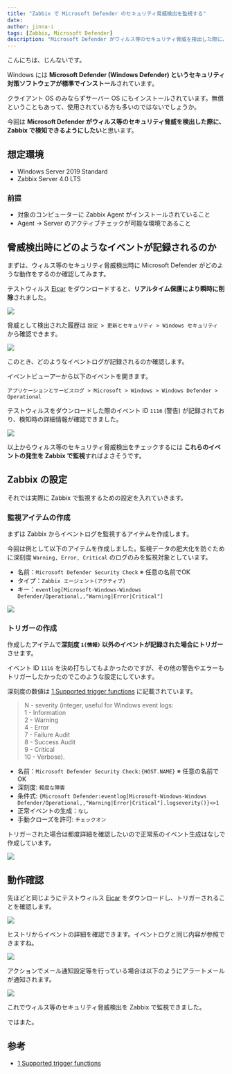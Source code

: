 ```yaml
---
title: "Zabbix で Microsoft Defender のセキュリティ脅威検出を監視する"
date: 
author: jinna-i
tags: [Zabbix, Microsoft Defender]
description: "Microsoft Defender がウィルス等のセキュリティ脅威を検出した際に、Zabbix で監視できるようにする"
---
```


こんにちは、じんないです。

Windows には **Microsoft Defender (Windows Defender) というセキュリティ対策ソフトウェアが標準でインストール**されています。

クライアント OS のみならずサーバー OS にもインストールされています。無償ということもあって、使用されている方も多いのではないでしょうか。

今回は **Microsoft Defender がウィルス等のセキュリティ脅威を検出した際に、Zabbix で検知できるようにしたい**と思います。

## 想定環境

- Windows Server 2019 Standard
- Zabbix Server 4.0 LTS

### 前提

- 対象のコンピューターに Zabbix Agent がインストールされていること
- Agent → Server のアクティブチェックが可能な環境であること

## 脅威検出時にどのようなイベントが記録されるのか

まずは、ウィルス等のセキュリティ脅威検出時に Microsoft Defender がどのような動作をするのか確認してみます。

テストウィルス [Eicar](https://www.eicar.org/) をダウンロードすると、**リアルタイム保護により瞬時に削除**されました。

![](images/001.png)

脅威として検出された履歴は `設定 > 更新とセキュリティ > Windows セキュリティ` から確認できます。

![](images/002.png)

このとき、どのようなイベントログが記録されるのか確認します。

イベントビューアーから以下のイベントを開きます。

`アプリケーションとサービスログ > Microsoft > Windows > Windows Defender > Operational`

テストウィルスをダウンロードした際のイベント ID `1116` (警告) が記録されており、検知時の詳細情報が確認できました。

![](images/003.png)

以上からウィルス等のセキュリティ脅威検出をチェックするには **これらのイベントの発生を Zabbix で監視**すればよさそうです。

## Zabbix の設定

それでは実際に Zabbix で監視するための設定を入れていきます。

### 監視アイテムの作成

まずは Zabbix からイベントログを監視するアイテムを作成します。

今回は例として以下のアイテムを作成しました。監視データの肥大化を防ぐために深刻度 `Warning, Error, Critical` のログのみを監視対象としています。

- 名前：`Microsoft Defender Security Check` ※ 任意の名前でOK
- タイプ：`Zabbix エージェント(アクティブ)`
- キー：`eventlog[Microsoft-Windows-Windows Defender/Operational,,"Warning|Error|Critical"]`

![](images/004.png)

### トリガーの作成

作成したアイテムで**深刻度 `1(情報)` 以外のイベントが記録された場合にトリガー**させます。

イベント ID `1116` を決め打ちしてもよかったのですが、その他の警告やエラーもトリガーしたかったのでこのような設定にしています。

深刻度の数値は [1 Supported trigger functions](https://www.zabbix.com/documentation/4.0/en/manual/appendix/triggers/functions) に記載されています。

> N - severity (integer, useful for Windows event logs:  
>  1 - Information  
>  2 - Warning  
>  4 - Error  
>  7 - Failure Audit  
>  8 - Success Audit  
>  9 - Critical  
>  10 - Verbose).  

- 名前：`Microsoft Defender Security Check:{HOST.NAME}` ※ 任意の名前でOK
- 深刻度: `軽度な障害` 
- 条件式: `{Microsoft Defender:eventlog[Microsoft-Windows-Windows Defender/Operational,,"Warning|Error|Critical"].logseverity()}<>1`
- 正常イベントの生成：`なし`
- 手動クローズを許可: `チェックオン`

トリガーされた場合は都度詳細を確認したいので正常系のイベント生成はなしで作成しています。

![](images/005.png)

## 動作確認

先ほどと同じようにテストウィルス [Eicar](https://www.eicar.org/) をダウンロードし、トリガーされることを確認します。

![](images/006.png)

ヒストリからイベントの詳細を確認できます。イベントログと同じ内容が参照できますね。

![](images/007.png)

アクションでメール通知設定等を行っている場合は以下のようにアラートメールが通知されます。

![](images/008.png)

これでウィルス等のセキュリティ脅威検出を Zabbix で監視できました。

ではまた。

## 参考

- [1 Supported trigger functions](https://www.zabbix.com/documentation/4.0/en/manual/appendix/triggers/functions)
